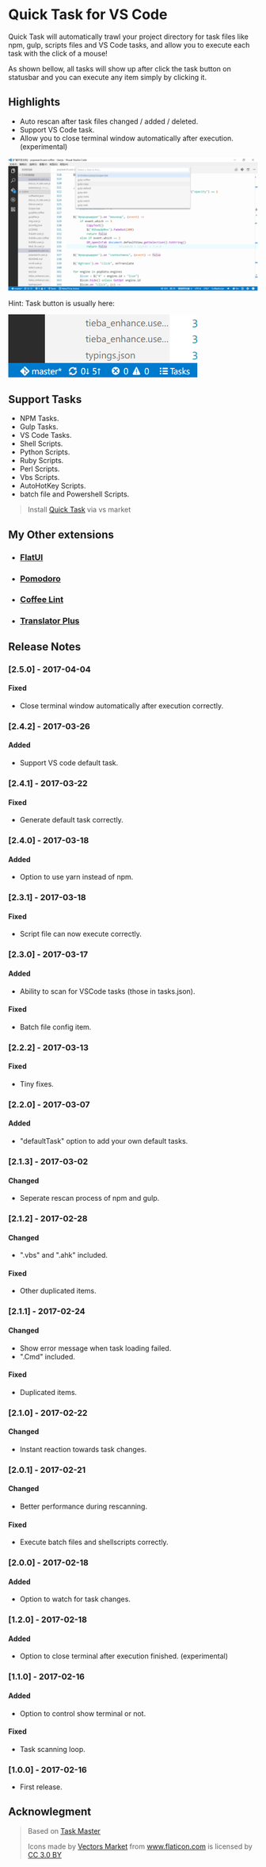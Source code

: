 # Quick Task for VS Code

Quick Task will automatically trawl your project directory for task files like npm, gulp, scripts files and VS Code tasks, and allow you to execute each task with the click of a mouse!

As shown bellow, all tasks will show up after click the task button on statusbar and you can execute any item simply by clicking it.

## Highlights

- Auto rescan after task files changed / added / deleted.
- Support VS Code task.
- Allow you to close terminal window automatically after execution. (experimental)

![Preview](screenshot.png)

Hint: Task button is usually here:

![Preview](button.png)

## Support Tasks

- NPM Tasks.
- Gulp Tasks.
- VS Code Tasks.
- Shell Scripts.
- Python Scripts.
- Ruby Scripts.
- Perl Scripts.
- Vbs Scripts.
- AutoHotKey Scripts.
- batch file and Powershell Scripts.

> Install [Quick Task](https://marketplace.visualstudio.com/items?itemName=lkytal.quicktask) via vs market

## My Other extensions

- ### [FlatUI](https://marketplace.visualstudio.com/items?itemName=lkytal.FlatUI)
- ### [Pomodoro](https://marketplace.visualstudio.com/items?itemName=lkytal.pomodoro)
- ### [Coffee Lint](https://marketplace.visualstudio.com/items?itemName=lkytal.coffeelinter)
- ### [Translator Plus](https://marketplace.visualstudio.com/items?itemName=lkytal.translatorplus)

## Release Notes

### [2.5.0] - 2017-04-04
#### Fixed
- Close terminal window automatically after execution correctly.

### [2.4.2] - 2017-03-26
#### Added
- Support VS code default task.

### [2.4.1] - 2017-03-22
#### Fixed
- Generate default task correctly.

### [2.4.0] - 2017-03-18
#### Added
- Option to use yarn instead of npm.

### [2.3.1] - 2017-03-18
#### Fixed
- Script file can now execute correctly.

### [2.3.0] - 2017-03-17
#### Added
- Ability to scan for VSCode tasks (those in tasks.json).

#### Fixed
- Batch file config item.

### [2.2.2] - 2017-03-13
#### Fixed
- Tiny fixes.

### [2.2.0] - 2017-03-07
#### Added
- "defaultTask" option to add your own default tasks.

### [2.1.3] - 2017-03-02
#### Changed
- Seperate rescan process of npm and gulp.

### [2.1.2] - 2017-02-28
#### Changed
- ".vbs" and ".ahk" included.

#### Fixed
- Other duplicated items.

### [2.1.1] - 2017-02-24
#### Changed
- Show error message when task loading failed.
- ".Cmd" included.

#### Fixed
- Duplicated items.

### [2.1.0] - 2017-02-22
#### Changed
- Instant reaction towards task changes.

### [2.0.1] - 2017-02-21
#### Changed
- Better performance during rescanning.

#### Fixed
- Execute batch files and shellscripts correctly.

### [2.0.0] - 2017-02-18
#### Added
- Option to watch for task changes.

### [1.2.0] - 2017-02-18
#### Added
- Option to close terminal after execution finished. (experimental)

### [1.1.0] - 2017-02-16
#### Added
- Option to control show terminal or not.

#### Fixed
- Task scanning loop.

### [1.0.0] - 2017-02-16
- First release.

## Acknowlegment

> Based on [Task Master](https://marketplace.visualstudio.com/items?itemName=ianhoney.task-master)
> <div>Icons made by <a href="http://www.flaticon.com/authors/vectors-market" title="Vectors Market">Vectors Market</a> from <a href="http://www.flaticon.com" title="Flaticon">www.flaticon.com</a> is licensed by <a href="http://creativecommons.org/licenses/by/3.0/" title="Creative Commons BY 3.0" target="_blank">CC 3.0 BY</a></div>
